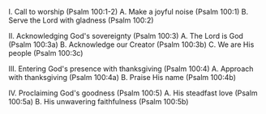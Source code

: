 I. Call to worship (Psalm 100:1-2)
  A. Make a joyful noise (Psalm 100:1)
  B. Serve the Lord with gladness (Psalm 100:2)

II. Acknowledging God's sovereignty (Psalm 100:3)
  A. The Lord is God (Psalm 100:3a)
  B. Acknowledge our Creator (Psalm 100:3b)
  C. We are His people (Psalm 100:3c)

III. Entering God's presence with thanksgiving (Psalm 100:4)
  A. Approach with thanksgiving (Psalm 100:4a)
  B. Praise His name (Psalm 100:4b)

IV. Proclaiming God's goodness (Psalm 100:5)
  A. His steadfast love (Psalm 100:5a)
  B. His unwavering faithfulness (Psalm 100:5b)